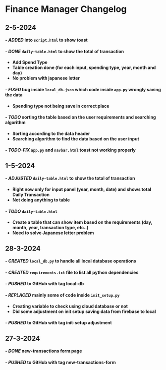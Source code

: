 # Finance Manager Changelog

## 2-5-2024
#### - **_ADDED_** into `script.html` to show toast
#### - **_DONE_** `daily-table.html` to show the total of transaction
* **Add Spend Type**
* **Table creation done (for each input, spending type, year, month and day)**
* **No problem with japanese letter**
#### - **_FIXED_** bug inside `local_db.json` which code inside `app.py` wrongly saving the data
* **Spending type not being save in correct place**
#### - **_TODO_** sorting the table based on the user requirements and searching algorithm
* **Sorting according to the data header**
* **Searching algorithm to find the data based on the user input**
#### - **_TODO-FIX_** `app.py` and `navbar.html` toast not working properly


## 1-5-2024
#### - **_ADJUSTED_** `daily-table.html` to show the total of transaction
* **Right now only for input panel (year, month, date) and shows total Daily Transaction**
* **Not doing anything to table**
#### - **_TODO_** `daily-table.html`
* **Create a table that can show item based on the requirements (day, month, year, transaction type, etc..)**
* **Need to solve Japanese letter problem**

## 28-3-2024
#### - **_CREATED_** `local_db.py` to handle all local database operations
#### - **_CREATED_** `requirements.txt` file to list all python dependencies
#### - **_PUSHED_** to GitHub with tag local-db
#### - **_REPLACED_** mainly some of code inside `init_setup.py`
* **Creating variable to check using cloud database or not**
* **Did some adjustment on init setup saving data from firebase to local**
#### - **_PUSHED_** to GitHub with tag init-setup adjustment

## 27-3-2024
#### - _**DONE**_ new-transactions form page
#### - _**PUSHED**_ to GitHub with tag new-transactions-form


